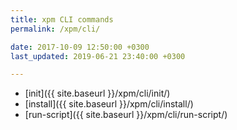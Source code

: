 ```yaml
---
title: xpm CLI commands
permalink: /xpm/cli/

date: 2017-10-09 12:50:00 +0300
last_updated: 2019-06-21 23:40:00 +0300

---
```


* [init]({{ site.baseurl }}/xpm/cli/init/)
* [install]({{ site.baseurl }}/xpm/cli/install/)
* [run-script]({{ site.baseurl }}/xpm/cli/run-script/)
